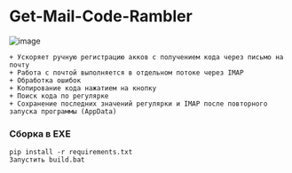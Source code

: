 # Get-Mail-Code-Rambler

![image](https://github.com/Underneach/Get-Mail-Code/assets/137613889/e36f93fd-e583-4a50-81a6-05c2416f913e)

    + Ускоряет ручную регистрацию акков с получением кода через письмо на почту
    + Работа с почтой выполняется в отдельном потоке через IMAP
    + Обработка ошибок
    + Копирование кода нажатием на кнопку
    + Поиск кода по регулярке
    + Сохранение последних значений регулярки и IMAP после повторного запуска программы (AppData)




### Сборка в EXE
    pip install -r requirements.txt
    Запустить build.bat
